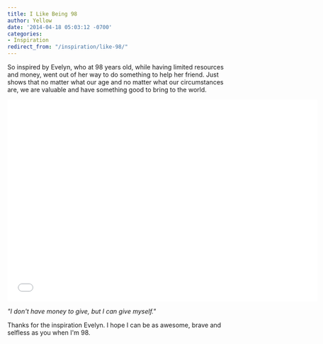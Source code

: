 ```yaml
---
title: I Like Being 98
author: Yellow
date: '2014-04-18 05:03:12 -0700'
categories:
- Inspiration
redirect_from: "/inspiration/like-98/"
---
```


So inspired by Evelyn, who at 98 years old, while having limited resources and money, went out of her way to do something to help her friend. Just shows that no matter what our age and no matter what our circumstances are, we are valuable and have something good to bring to the world.

<iframe src="//www.youtube.com/embed/URLTQb5MmD8" height="455" width="700" allowfullscreen="" frameborder="0"></iframe>

_"I don't have money to give, but I can give myself."_

Thanks for the inspiration Evelyn. I hope I can be as awesome, brave and selfless as you when I'm 98.
